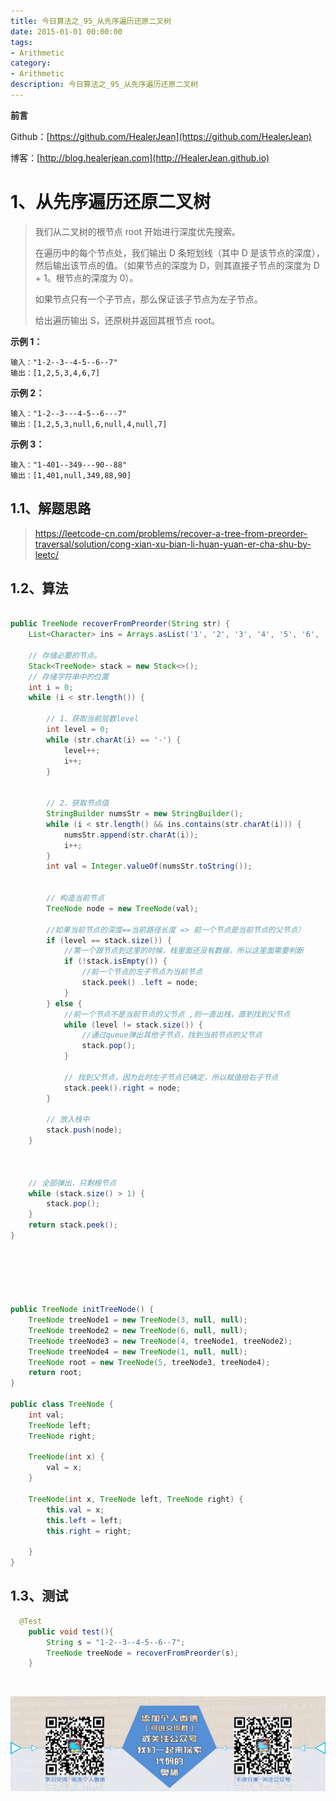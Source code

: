 ```yaml
---
title: 今日算法之_95_从先序遍历还原二叉树
date: 2015-01-01 00:00:00
tags: 
- Arithmetic
category: 
- Arithmetic
description: 今日算法之_95_从先序遍历还原二叉树
---
```


**前言**     

 Github：[https://github.com/HealerJean](https://github.com/HealerJean)         

 博客：[http://blog.healerjean.com](http://HealerJean.github.io)          



# 1、从先序遍历还原二叉树
> 我们从二叉树的根节点 root 开始进行深度优先搜索。    
>
> 在遍历中的每个节点处，我们输出 D 条短划线（其中 D 是该节点的深度），然后输出该节点的值。（如果节点的深度为 D，则其直接子节点的深度为 D + 1。根节点的深度为 0）。     
>
> 如果节点只有一个子节点，那么保证该子节点为左子节点。      
>
> 给出遍历输出 S，还原树并返回其根节点 root。



**示例 1：**

```
输入："1-2--3--4-5--6--7"
输出：[1,2,5,3,4,6,7]
```

**示例 2：**

```
输入："1-2--3---4-5--6---7"
输出：[1,2,5,3,null,6,null,4,null,7]
```

**示例 3：**

```
输入："1-401--349---90--88"
输出：[1,401,null,349,88,90]
```




## 1.1、解题思路 

> https://leetcode-cn.com/problems/recover-a-tree-from-preorder-traversal/solution/cong-xian-xu-bian-li-huan-yuan-er-cha-shu-by-leetc/



## 1.2、算法

```java

public TreeNode recoverFromPreorder(String str) {
    List<Character> ins = Arrays.asList('1', '2', '3', '4', '5', '6', '7', '8', '9', '0');

    // 存储必要的节点。
    Stack<TreeNode> stack = new Stack<>();
    // 存储字符串中的位置
    int i = 0;
    while (i < str.length()) {

        // 1、获取当前层数level
        int level = 0;
        while (str.charAt(i) == '-') {
            level++;
            i++;
        }


        // 2、获取节点值
        StringBuilder numsStr = new StringBuilder();
        while (i < str.length() && ins.contains(str.charAt(i))) {
            numsStr.append(str.charAt(i));
            i++;
        }
        int val = Integer.valueOf(numsStr.toString());


        // 构造当前节点
        TreeNode node = new TreeNode(val);

        //如果当前节点的深度==当前路径长度 => 前一个节点是当前节点的父节点）
        if (level == stack.size()) {
            //第一个跟节点到这里的时候，栈里面还没有数据，所以这里面需要判断
            if (!stack.isEmpty()) {
                //前一个节点的左子节点为当前节点
                stack.peek() .left = node;
            }
        } else {
            //前一个节点不是当前节点的父节点 ,则一直出栈，直到找到父节点
            while (level != stack.size()) {
                //通过queue弹出其他子节点，找到当前节点的父节点
                stack.pop();
            }

            // 找到父节点，因为此时左子节点已确定，所以赋值给右子节点
            stack.peek().right = node;
        }

        // 放入栈中
        stack.push(node);
    }



    // 全部弹出，只剩根节点
    while (stack.size() > 1) {
        stack.pop();
    }
    return stack.peek();
}






public TreeNode initTreeNode() {
    TreeNode treeNode1 = new TreeNode(3, null, null);
    TreeNode treeNode2 = new TreeNode(6, null, null);
    TreeNode treeNode3 = new TreeNode(4, treeNode1, treeNode2);
    TreeNode treeNode4 = new TreeNode(1, null, null);
    TreeNode root = new TreeNode(5, treeNode3, treeNode4);
    return root;
}

public class TreeNode {
    int val;
    TreeNode left;
    TreeNode right;

    TreeNode(int x) {
        val = x;
    }

    TreeNode(int x, TreeNode left, TreeNode right) {
        this.val = x;
        this.left = left;
        this.right = right;

    }
}

```




## 1.3、测试 

```java
  @Test
    public void test(){
        String s = "1-2--3--4-5--6--7";
        TreeNode treeNode = recoverFromPreorder(s);
    }
```



​          

![ContactAuthor](https://raw.githubusercontent.com/HealerJean/HealerJean.github.io/master/assets/img/artical_bottom.jpg)



<link rel="stylesheet" href="https://unpkg.com/gitalk/dist/gitalk.css">

<script src="https://unpkg.com/gitalk@latest/dist/gitalk.min.js"></script> 
<div id="gitalk-container"></div>    
 <script type="text/javascript">
    var gitalk = new Gitalk({
		clientID: `1d164cd85549874d0e3a`,
		clientSecret: `527c3d223d1e6608953e835b547061037d140355`,
		repo: `HealerJean.github.io`,
		owner: 'HealerJean',
		admin: ['HealerJean'],
		id: 'qlD7CXVpxIY5Skbo',
    });
    gitalk.render('gitalk-container');
</script> 

